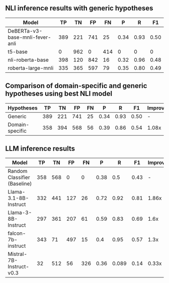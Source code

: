 ## NLI inference results with generic hypotheses

| Model | TP | TN | FP | FN | P | R | F1 |
| --- | --- | --- | --- | --- | --- | --- | --- |
| DeBERTa-v3-base-mnli-fever-anli | 389 | 221 | 741 | 25 | 0.34 | 0.93 | 0.50 |
| t5-base | 0 | 962 | 0 | 414 | 0 | 0 | 0 |
| nli-roberta-base | 398 | 120 | 842 | 16 | 0.32 | 0.96 | 0.48
| roberta-large-mnli | 335 | 365 | 597 | 79 | 0.35 | 0.80 | 0.49

## Comparison of domain-specific and generic hypotheses using best NLI model

| Hypotheses | TP | TN | FP | FN | P | R | F1 | Improvement |
| --- | --- | --- | --- | --- | --- | --- | --- | --- |
| Generic | 389 | 221 | 741 | 25 | 0.34 | 0.93 | 0.50 | - |
| Domain-specific | 358 | 394 | 568 | 56 | 0.39 | 0.86 | 0.54 | 1.08x |

## LLM inference results

| Model | TP | TN | FP | FN | P | R | F1 | Improvement |
| --- | --- | --- | --- | --- | --- | --- | --- | --- |
| Random Classifier (Baseline) | 358 | 568 | 0 | 0 | 0.38 | 0.5 | 0.43 | - |
| Llama-3.1-8B-Instruct | 332 | 441 | 127 | 26 | 0.72 | 0.92 | 0.81 | 1.86x |
| Llama-3-8B-Instruct | 297 | 361 | 207 | 61 | 0.59 | 0.83 | 0.69 | 1.6x |
| falcon-7b-instruct | 343 | 71 | 497 | 15 | 0.4 | 0.95 | 0.57 | 1.3x |
| Mistral-7B-Instruct-v0.3 | 32 | 512 | 56 | 326 | 0.36 | 0.089 | 0.14 | 0.33x |
